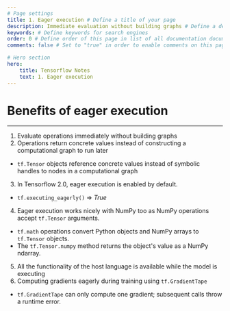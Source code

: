 ```yaml
---
# Page settings
title: 1. Eager execution # Define a title of your page
description: Immediate evaluation without building graphs # Define a description of your page
keywords: # Define keywords for search engines
order: 0 # Define order of this page in list of all documentation documents
comments: false # Set to "true" in order to enable comments on this page. Make sure you properly setup "disqus_forum_shortname" variable in "_config.yml"

# Hero section
hero:
    title: Tensorflow Notes
    text: 1. Eager execution
---
```


# Benefits of eager execution
---

1. Evaluate operations immediately without building graphs
2. Operations return concrete values instead of constructing a computational graph to run later
  * `tf.Tensor` objects reference concrete values instead of symbolic handles to nodes in a computational graph
3. In Tensorflow 2.0, eager execution is enabled by default.
  * `tf.executing_eagerly()` => *True*
4. Eager execution works nicely with NumPy too as NumPy operations accept `tf.Tensor` arguments.
  * `tf.math` operations convert Python objects and NumPy arrays to `tf.Tensor` objects.
  * The `tf.Tensor.numpy` method returns the object's value as a NumPy ndarray.
5. All the functionality of the host language is available while the model is executing
6. Computing gradients eagerly during training using `tf.GradientTape`
  * `tf.GradientTape` can only compute one gradient; subsequent calls throw a runtime error.
